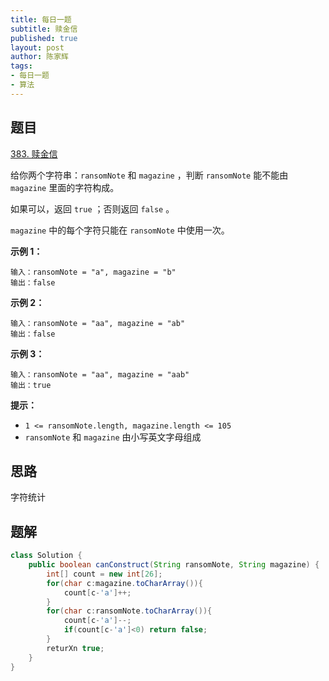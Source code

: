 ```yaml
---
title: 每日一题
subtitle: 赎金信
published: true
layout: post
author: 陈家辉
tags:
- 每日一题
- 算法
---
```


## 题目

[383. 赎金信](https://leetcode.cn/problems/ransom-note/)

给你两个字符串：`ransomNote` 和 `magazine` ，判断 `ransomNote` 能不能由 `magazine` 里面的字符构成。

如果可以，返回 `true` ；否则返回 `false` 。

`magazine` 中的每个字符只能在 `ransomNote` 中使用一次。

 

**示例 1：**

```
输入：ransomNote = "a", magazine = "b"
输出：false
```

**示例 2：**

```
输入：ransomNote = "aa", magazine = "ab"
输出：false
```

**示例 3：**

```
输入：ransomNote = "aa", magazine = "aab"
输出：true
```

 

**提示：**

- `1 <= ransomNote.length, magazine.length <= 105`
- `ransomNote` 和 `magazine` 由小写英文字母组成

## 思路

字符统计

## 题解

```java
class Solution {
    public boolean canConstruct(String ransomNote, String magazine) {
        int[] count = new int[26];
        for(char c:magazine.toCharArray()){
            count[c-'a']++;
        }
        for(char c:ransomNote.toCharArray()){
            count[c-'a']--;
            if(count[c-'a']<0) return false;
        }
        returXn true;
    }
}
```

